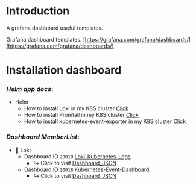 # Introduction
A grafana dashboard useful templates.

Grafana dashboard templates. [https://grafana.com/grafana/dashboards/](https://grafana.com/grafana/dashboards/)

# Installation dashboard
### *Helm app docs*:
* Helm
  * How to install Loki in my K8S cluster [Click](helm/loki/README.md)
  * How to install Promtail in my K8S cluster [Click](helm/promtail/README.md)
  * How to install kubernetes-event-exporter in my K8S cluster [Click](helm/kubernetes-event-exporter/README.md)

### *Dashboard MemberList*:
* 📃 Loki
  * Dashboard ID `20010` [Loki-Kubernetes-Logs](https://grafana.com/grafana/dashboards/20010-loki-kubernetes-logs/)
    * ↪️ Click to visit [Dashboard_JSON](Loki/dashboard_templates/Loki-Kubernetes-Logs-1700476576712.json)
  * Dashboard ID `20018` [Kubernetes-Event-Dashboard](https://grafana.com/grafana/dashboards/20010-loki-kubernetes-logs/)
    * ↪️ Click to visit [Dashboard_JSON](Loki/dashboard_templates/Kubernetes-Events-Dashboard-1700558065593.json)

